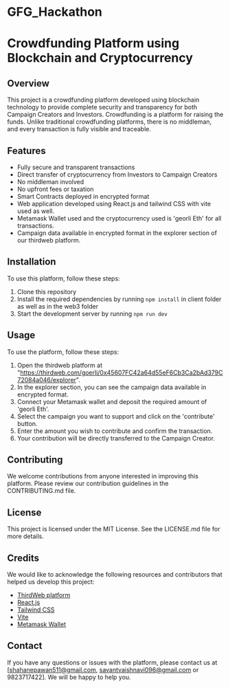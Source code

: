 # GFG_Hackathon

# Crowdfunding Platform using Blockchain and Cryptocurrency

## Overview

This project is a crowdfunding platform developed using blockchain technology to provide complete security and transparency for both Campaign Creators and Investors. Crowdfunding is a platform for raising the funds. Unlike traditional crowdfunding platforms, there is no middleman, and every transaction is fully visible and traceable.

## Features

- Fully secure and transparent transactions
- Direct transfer of cryptocurrency from Investors to Campaign Creators
- No middleman involved
- No upfront fees or taxation
- Smart Contracts deployed in encrypted format
- Web application developed using React.js and tailwind CSS with vite used as well.
- Metamask Wallet used and the cryptocurrency used is 'georli Eth' for all transactions.
- Campaign data available in encrypted format in the explorer section of our thirdweb platform.

## Installation

To use this platform, follow these steps:

1. Clone this repository
2. Install the required dependencies by running `npm install` in client folder as well as in the web3 folder
3. Start the development server by running `npm run dev`

## Usage

To use the platform, follow these steps:

1. Open the thirdweb platform at "https://thirdweb.com/goerli/0x45607FC42a64d55eF6Cb3Ca2bAd379C72084a046/explorer".
2. In the explorer section, you can see the campaign data available in encrypted format.
3. Connect your Metamask wallet and deposit the required amount of 'georli Eth'.
4. Select the campaign you want to support and click on the 'contribute' button.
5. Enter the amount you wish to contribute and confirm the transaction.
6. Your contribution will be directly transferred to the Campaign Creator.

## Contributing

We welcome contributions from anyone interested in improving this platform. Please review our contribution guidelines in the CONTRIBUTING.md file.

## License

This project is licensed under the MIT License. See the LICENSE.md file for more details.

## Credits

We would like to acknowledge the following resources and contributors that helped us develop this project:

- [ThirdWeb platform](https://thirdweb.com)
- [React.js](https://reactjs.org/)
- [Tailwind CSS](https://tailwindcss.com/)
- [Vite](https://vitejs.dev/)
- [Metamask Wallet](https://metamask.io/)

## Contact

If you have any questions or issues with the platform, please contact us at [shahanepawan511@gmail.com, savantvaishnavi096@gmail.com or 9823717422]. We will be happy to help you.
